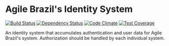 # Agile Brazil's Identity System
[![Build Status](https://circleci.com/gh/agile-alliance-brazil/identity.svg?style=svg)](https://circleci.com/gh/agile-alliance-brazil/identity) [![Dependency Status](https://gemnasium.com/agile-alliance-brazil/identity.svg)](https://gemnasium.com/agile-alliance-brazil/identity) [![Code Climate](https://codeclimate.com/github/agile-alliance-brazil/identity/badges/gpa.svg)](https://codeclimate.com/github/agile-alliance-brazil/identity) [![Test Coverage](https://codeclimate.com/github/agile-alliance-brazil/identity/badges/coverage.svg)](https://codeclimate.com/github/agile-alliance-brazil/identity)

An identity system that accumulates authentication and user data for Agile Brazil's system. Authorization should be handled by each individual system.
